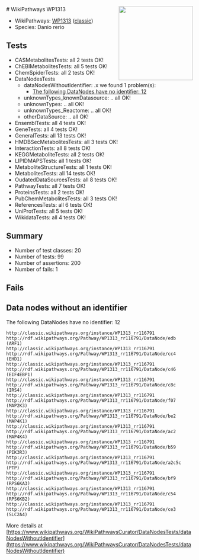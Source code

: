 <img style="float: right; width: 200px" src="https://upload.wikimedia.org/wikipedia/commons/thumb/8/83/Wplogo_with_text_500.png/640px-Wplogo_with_text_500.png" />
# WikiPathways WP1313

* WikiPathways: [WP1313](https://wikipathways.org/pathways/WP1313) ([classic](https://classic.wikipathways.org/instance/WP1313))
* Species: Danio rerio
## Tests
* CASMetabolitesTests: all 2 tests OK!
* ChEBIMetabolitesTests: all 5 tests OK!
* ChemSpiderTests: all 2 tests OK!
* DataNodesTests
    * dataNodesWithoutIdentifier: .x we found 1 problem(s):
        * [The following DataNodes have no identifier: 12](#8792c492)
    * unknownTypes_knownDatasource: .. all OK!
    * unknownTypes: .. all OK!
    * unknownTypes_Reactome: .. all OK!
    * otherDataSource: .. all OK!
* EnsemblTests: all 4 tests OK!
* GeneTests: all 4 tests OK!
* GeneralTests: all 13 tests OK!
* HMDBSecMetabolitesTests: all 3 tests OK!
* InteractionTests: all 8 tests OK!
* KEGGMetaboliteTests: all 2 tests OK!
* LIPIDMAPSTests: all 1 tests OK!
* MetaboliteStructureTests: all 1 tests OK!
* MetabolitesTests: all 14 tests OK!
* OudatedDataSourcesTests: all 8 tests OK!
* PathwayTests: all 7 tests OK!
* ProteinsTests: all 2 tests OK!
* PubChemMetabolitesTests: all 3 tests OK!
* ReferencesTests: all 6 tests OK!
* UniProtTests: all 5 tests OK!
* WikidataTests: all 4 tests OK!


## Summary

* Number of test classes: 20
* Number of tests: 99
* Number of assertions: 200
* Number of fails: 1

## Fails

<a name="8792c492" />

## Data nodes without an identifier

The following DataNodes have no identifier: 12
```
http://classic.wikipathways.org/instance/WP1313_rr116791 http://rdf.wikipathways.org/Pathway/WP1313_rr116791/DataNode/edb (ARF1)
http://classic.wikipathways.org/instance/WP1313_rr116791 http://rdf.wikipathways.org/Pathway/WP1313_rr116791/DataNode/cc4 (EHD1)
http://classic.wikipathways.org/instance/WP1313_rr116791 http://rdf.wikipathways.org/Pathway/WP1313_rr116791/DataNode/c46 (EIF4EBP1)
http://classic.wikipathways.org/instance/WP1313_rr116791 http://rdf.wikipathways.org/Pathway/WP1313_rr116791/DataNode/c8c (IRS4)
http://classic.wikipathways.org/instance/WP1313_rr116791 http://rdf.wikipathways.org/Pathway/WP1313_rr116791/DataNode/f07 (MAP2K3)
http://classic.wikipathways.org/instance/WP1313_rr116791 http://rdf.wikipathways.org/Pathway/WP1313_rr116791/DataNode/be2 (MAP4K1)
http://classic.wikipathways.org/instance/WP1313_rr116791 http://rdf.wikipathways.org/Pathway/WP1313_rr116791/DataNode/ac2 (MAP4K4)
http://classic.wikipathways.org/instance/WP1313_rr116791 http://rdf.wikipathways.org/Pathway/WP1313_rr116791/DataNode/b59 (PIK3R3)
http://classic.wikipathways.org/instance/WP1313_rr116791 http://rdf.wikipathways.org/Pathway/WP1313_rr116791/DataNode/a2c5c (PTP)
http://classic.wikipathways.org/instance/WP1313_rr116791 http://rdf.wikipathways.org/Pathway/WP1313_rr116791/DataNode/bf9 (RPS6KA3)
http://classic.wikipathways.org/instance/WP1313_rr116791 http://rdf.wikipathways.org/Pathway/WP1313_rr116791/DataNode/c54 (RPS6KB2)
http://classic.wikipathways.org/instance/WP1313_rr116791 http://rdf.wikipathways.org/Pathway/WP1313_rr116791/DataNode/ce3 (SLC2A4)
```

More details at [https://www.wikipathways.org/WikiPathwaysCurator/DataNodesTests/dataNodesWithoutIdentifier](https://www.wikipathways.org/WikiPathwaysCurator/DataNodesTests/dataNodesWithoutIdentifier)

